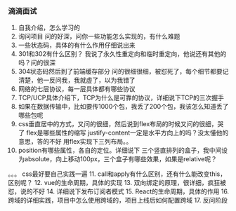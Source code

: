 ### 滴滴面试
1. 自我介绍，怎么学习的
2. 询问项目
问的好深，问你一些功能怎么实现的，有什么难题
3. 一些状态码，具体的有什么作用仔细说出来
4. 301和302有什么区别？
我说了永久性重定向和临时重定向，他说还有其他的吗？问的很深
5. 304状态码然后到了前端缓存部分
问的很细很细，被怼死了，每个细节都要记清楚，他一反问我，我就虚了，以为我错了
6. 网络的七层协议，每一层具体都有哪些协议
7. TCP/UCP具体介绍下，TCP为什么是可靠的协议，详细说下TCP的三次握手
8. 如果在数据传输中，比如要传1000个包，我丢了200个包，我该怎么知道丢了哪些包呢
9. css垂直居中的方式，又问的很细，然后说到flex布局的时候又问的很细，哭了
flex是哪些属性的缩写  justify-content一定是水平方向上的吗？没太懂他的意思，答的不好
用flex实现下三列布局。。
10. position有哪些属性，各自的定位。详细说下
三个竖直排列的盒子，我中间设为absolute，向上移动100px，三个盒子有哪些效果，如果是relative呢？

。。。 css最好要自己实践一遍
11. call和apply有什么区别，还有什么能改变this，区别呢？
12. vue的生命周期，具体的实现
13. 双向绑定的原理，很详细，疯狂被怼，说的不好
14. 详细说下发布订阅者模式
15. React的生命周期，具体的作用
16. 跨域的详细实践，项目中怎么使用跨域的，项目上线后如何配置跨域
17. 反问阶段